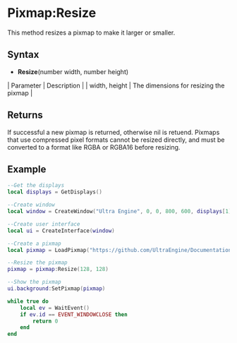 # Pixmap:Resize

This method resizes a pixmap to make it larger or smaller.

## Syntax

- **Resize**(number width, number height)

| Parameter | Description |
| width, height | The dimensions for resizing the pixmap |

## Returns

If successful a new pixmap is returned, otherwise nil is retuend. Pixmaps that use compressed pixel formats cannot be resized directly, and must be converted to a format like RGBA or RGBA16 before resizing.

## Example

```lua
--Get the displays
local displays = GetDisplays()

--Create window
local window = CreateWindow("Ultra Engine", 0, 0, 800, 600, displays[1], WINDOW_CENTER | WINDOW_TITLEBAR)

--Create user interface
local ui = CreateInterface(window)

--Create a pixmap
local pixmap = LoadPixmap("https://github.com/UltraEngine/Documentation/raw/master/Assets/Materials/Ground/dirt01.dds")

--Resize the pixmap
pixmap = pixmap:Resize(128, 128)

--Show the pixmap
ui.background:SetPixmap(pixmap)

while true do
    local ev = WaitEvent()
    if ev.id == EVENT_WINDOWCLOSE then
        return 0
    end
end
```
